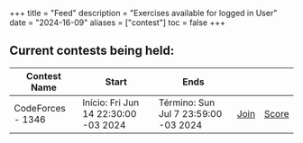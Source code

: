 +++
title = "Feed"
description = "Exercises available for logged in User"
date = "2024-16-09"
aliases = ["contest"]
toc = false
+++

## Current contests being held:
| Contest Name                                                           | Start                                | Ends                                   |               |                 |
|------------------------------------------------------------------------|--------------------------------------|----------------------------------------|---------------|-----------------|
| CodeForces - 1346                                                      | Início: Fri Jun 14 22:30:00 -03 2024 | Término: Sun Jul 7 23:59:00 -03 2024   | [Join](/codeforces-1346) | [Score](/score) |